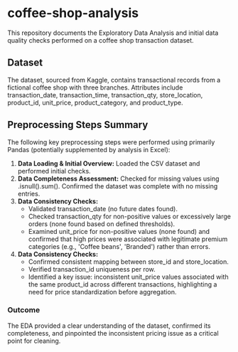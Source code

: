 # coffee-shop-analysis

This repository documents the Exploratory Data Analysis and initial data quality checks performed on a coffee shop transaction dataset.

## Dataset

The dataset, sourced from Kaggle, contains transactional records from a fictional coffee shop with three branches. Attributes include transaction_date, transaction_time, transaction_qty, store_location, product_id, unit_price, product_category, and product_type.

## Preprocessing Steps Summary

The following key preprocessing steps were performed using primarily Pandas (potentially supplemented by analysis in Excel):

1.  **Data Loading & Initial Overview:** Loaded the CSV dataset and performed initial checks.
2.  **Data Completeness Assessment:** Checked for missing values using .isnull().sum(). Confirmed the dataset was complete with no missing entries.
3.  **Data Consistency Checks:**
    * Validated transaction_date (no future dates found).
    * Checked transaction_qty for non-positive values or excessively large orders (none found based on defined thresholds).
    * Examined unit_price for non-positive values (none found) and confirmed that high prices were associated with legitimate premium categories (e.g., 'Coffee beans', 'Branded') rather than errors.
4.  **Data Consistency Checks:**
    * Confirmed consistent mapping between store_id and store_location.
    * Verified transaction_id uniqueness per row.
    * Identified a key issue: inconsistent unit_price values associated with the same product_id across different transactions, highlighting a need for price standardization before aggregation.

### Outcome

The EDA provided a clear understanding of the dataset, confirmed its completeness, and pinpointed the inconsistent pricing issue as a critical point for cleaning. 
